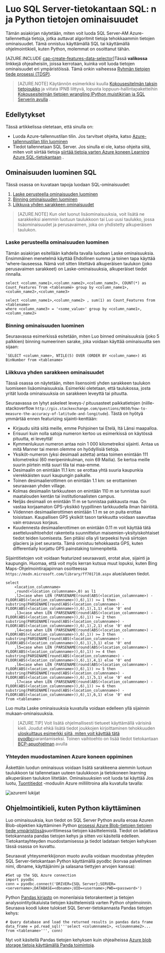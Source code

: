 <properties
    pageTitle="Tietojen ominaisuudet luominen SQL Server-tietokantaan SQL: n ja Python | Microsoft Azure"
    description="SQL Azure tietojen"
    services="machine-learning"
    documentationCenter=""
    authors="bradsev"
    manager="jhubbard"
    editor="" />

<tags
    ms.service="machine-learning"
    ms.workload="data-services"
    ms.tgt_pltfrm="na"
    ms.devlang="na"
    ms.topic="article"
    ms.date="09/19/2016"
    ms.author="bradsev;fashah;garye" />


# <a name="create-features-for-data-in-sql-server-using-sql-and-python"></a>Luo SQL Server-tietokantaan SQL: n ja Python tietojen ominaisuudet


Tämän asiakirjan näytetään, miten voit luoda SQL Server-AM Azure-tallennettuja tietoja, jotka auttavat algoritmit tietoja tehokkaammin tietojen ominaisuudet. Tämä onnistuu käyttämällä SQL tai käyttämällä ohjelmointikieli, kuten Python, molemmat on osoittanut tähän.

[AZURE.INCLUDE [cap-create-features-data-selector](../../includes/cap-create-features-selector.md)]Tässä **valikossa** linkkejä ohjeaiheisiin, joissa kerrotaan, kuinka voit luoda tietojen ominaisuudet eri ympäristöissä. Tämä onkin vaiheessa [Ryhmän tietojen tiede prosessi (TDSP)](https://azure.microsoft.com/documentation/learning-paths/cortana-analytics-process/).

> [AZURE.NOTE] Käytännön esimerkiksi kuulla [Kokousesitelmän taksin tietojoukko](http://www.andresmh.com/nyctaxitrips/) ja viitata IPNB liittyvä, lopusta loppuun-hallintapaketteihin [Kokousesitelmän tietojen wrangling IPython muistikirjan ja SQL Serverin avulla](https://github.com/Azure/Azure-MachineLearning-DataScience/blob/master/Misc/DataScienceProcess/iPythonNotebooks/machine-Learning-data-science-process-sql-walkthrough.ipynb) .


## <a name="prerequisites"></a>Edellytykset
Tässä artikkelissa oletetaan, että sinulla on:

* Luoda Azure-tallennustilan tilin. Jos tarvitset ohjeita, katso [Azure-tallennustilan tilin luominen](../storage/storage-create-storage-account.md#create-a-storage-account)
* Tiedot tallennetaan SQL Server. Jos sinulla ei ole, katso ohjeita siitä, miten voit siirtää tietoja [siirtää tietoja varten Azure koneen Learning Azure SQL-tietokantaan](machine-learning-data-science-move-sql-azure.md) .


## <a name="sql-featuregen"></a>Ominaisuuden luominen SQL

Tässä osassa on kuvataan tapoja luodaan SQL-ominaisuudet:  

1. [Laske perusteella ominaisuuden luominen](#sql-countfeature)
2. [Binning ominaisuuden luominen](#sql-binningfeature)
3. [Liikkuva yhden sarakkeen ominaisuudet](#sql-featurerollout)


> [AZURE.NOTE] Kun olet luonut lisäominaisuuksia, voit lisätä ne sarakkeiksi aiemmin luotuun taulukkoon tai Luo uusi taulukko, jossa lisäominaisuudet ja perusavaimen, joka on yhdistetty alkuperäisen taulukon.

### <a name="sql-countfeature"></a>Laske perusteella ominaisuuden luominen

Tämän asiakirjan esitellään kahdella tavalla luodaan Laske ominaisuuksia. Ensimmäinen menetelmä käyttää Ehdollinen summa ja toinen tapa käyttää 'where-lauseessa. Nämä voit sitten liitettävä alkuperäisen taulukon (joko perusavaimen sarakkeet) on Laske-ominaisuuksia, alkuperäiset tiedot rinnalla.

    select <column_name1>,<column_name2>,<column_name3>, COUNT(*) as Count_Features from <tablename> group by <column_name1>,<column_name2>,<column_name3>

    select <column_name1>,<column_name2> , sum(1) as Count_Features from <tablename>
    where <column_name3> = '<some_value>' group by <column_name1>,<column_name2>

### <a name="sql-binningfeature"></a>Binning ominaisuuden luominen

Seuraavassa esimerkissä esitetään, miten Luo binned ominaisuuksia (joko 5 palkkien) binning numeerinen sarake, joka voidaan käyttää ominaisuutta sen sijaan:

    `SELECT <column_name>, NTILE(5) OVER (ORDER BY <column_name>) AS BinNumber from <tablename>`


### <a name="sql-featurerollout"></a>Liikkuva yhden sarakkeen ominaisuudet

Tässä osassa on näytetään, miten lisensointi yhden sarakkeen taulukon luomiseen lisäominaisuuksia. Esimerkki oletetaan, että taulukossa, josta yrität luoda ominaisuuksia on sarakkeen leveyttä tai pituutta.

Seuraavassa on lyhyt askeleet leveys-/ pituusasteet paikkatietojen (niille-stackoverflow `http://gis.stackexchange.com/questions/8650/how-to-measure-the-accuracy-of-latitude-and-longitude`). Tästä on hyötyä ymmärtää ennen featurizing sijainti-kenttään:

- Kirjaudu siitä siitä meille, emme Pohjoinen tai Etelä, Itä Länsi maapalloa.
- Erisuuri kuin nolla satoja numeron kertoo us esimerkissä on käytössä pituutta, ei leveyttä!
- Kymmenlukuun numeron antaa noin 1 000 kilometreiksi sijainti. Antaa us mitä Manner tai meren olemme on hyödyllisiä tietoja.
- Yksiköt-numeron (yksi desimaali astetta) antaa toimen enintään 111 kilometreiksi (60 meripeninkulman, noin 69 Mailia). Se kertoa meille suurin piirtein mitä suuri tila tai maa-emme.
- Desimaalin on enintään 11.1 km: se erottaa yhtä suuria kaupunkia vierekkäisten suuri kaupungin paikalle.
- Toinen desimaalierottimen on enintään 1.1 km: se erottaminen seuraavaan yhden village.
- Kolmas desimaalin tarkkuuteen on enintään 110 m se tunnistaa suuri maatalouden kentän tai institutionaalisten campus.
- Neljäs desimaali on enintään 11 m se tunnistaa pakkausta maa. On vastaa korjaamaton GPS-yksikkö tyypillinen tarkkuudella ilman häiriöitä.
- Viidennen desimaalierottimen enintään 1.1 m se on puita erottaa toisistaan. Kaupallisen GPS yksiköt tason tarkkuutta voidaan saavuttaa vain eroavuus korjaus.
- Kuudennesta desimaalierottimen on enintään 0.11 m voit käyttää tätä asetteluvaihtoehdot rakenteita suunnittelun maisemien-yksityiskohtaiset tiedot teiden luomisesta. Sen pitäisi olla yli tarpeeksi hyvä siirtojen glaciers ja joet seuranta. Tämä onnistuu tehokkaasta GPS, kuten differentially korjattu GPS painstaking toimenpiteitä.

Sijaintitietojen voit voidaan featurized seuraavasti, erotat alue, sijainti ja kaupungin. Huomaa, että voit myös kerran kutsua muut lopuksi, kuten Bing Maps-Ohjelmointirajapinnan osoitteessa `https://msdn.microsoft.com/library/ff701710.aspx` alue/alueen tiedot.

    select
        <location_columnname>
        ,round(<location_columnname>,0) as l1       
        ,l2=case when LEN (PARSENAME(round(ABS(<location_columnname>) - FLOOR(ABS(<location_columnname>)),6),1)) >= 1 then substring(PARSENAME(round(ABS(<location_columnname>) - FLOOR(ABS(<location_columnname>)),6),1),1,1) else '0' end     
        ,l3=case when LEN (PARSENAME(round(ABS(<location_columnname>) - FLOOR(ABS(<location_columnname>)),6),1)) >= 2 then substring(PARSENAME(round(ABS(<location_columnname>) - FLOOR(ABS(<location_columnname>)),6),1),2,1) else '0' end     
        ,l4=case when LEN (PARSENAME(round(ABS(<location_columnname>) - FLOOR(ABS(<location_columnname>)),6),1)) >= 3 then substring(PARSENAME(round(ABS(<location_columnname>) - FLOOR(ABS(<location_columnname>)),6),1),3,1) else '0' end     
        ,l5=case when LEN (PARSENAME(round(ABS(<location_columnname>) - FLOOR(ABS(<location_columnname>)),6),1)) >= 4 then substring(PARSENAME(round(ABS(<location_columnname>) - FLOOR(ABS(<location_columnname>)),6),1),4,1) else '0' end     
        ,l6=case when LEN (PARSENAME(round(ABS(<location_columnname>) - FLOOR(ABS(<location_columnname>)),6),1)) >= 5 then substring(PARSENAME(round(ABS(<location_columnname>) - FLOOR(ABS(<location_columnname>)),6),1),5,1) else '0' end     
        ,l7=case when LEN (PARSENAME(round(ABS(<location_columnname>) - FLOOR(ABS(<location_columnname>)),6),1)) >= 6 then substring(PARSENAME(round(ABS(<location_columnname>) - FLOOR(ABS(<location_columnname>)),6),1),6,1) else '0' end     
    from <tablename>

Luo muita Laske ominaisuuksia kuvatulla voidaan edelleen yllä sijainnin mukaan-ominaisuuksia.


> [AZURE.TIP] Voit lisätä ohjelmallisesti tietueet käyttämällä värisinä kieli. Joudut ehkä lisätä tiedot joukkojen kirjoittaminen tehokkuuden [uloskuittaus esimerkki siitä, miten voit käyttää tätä pyodbc](https://code.google.com/p/pypyodbc/wiki/A_HelloWorld_sample_to_access_mssql_with_python)parantamiseksi.
Toinen vaihtoehto on lisää tiedot tietokantaan [BCP-apuohjelman](https://msdn.microsoft.com/library/ms162802.aspx) avulla

### <a name="sql-aml"></a>Yhteyden muodostaminen Azure koneen oppiminen

Äskettäin luodun ominaisuus voidaan lisätä sarakkeena aiemmin luotuun taulukkoon tai tallennetaan uuteen taulukkoon ja tietokoneen learning alkuperäisen taulukon liitetään. Ominaisuuksien voit luoda tai käyttää Jos luotu, [Tuontitiedot](https://msdn.microsoft.com/library/azure/4e1b0fe6-aded-4b3f-a36f-39b8862b9004/) -moduulin Azure millilitroina alla kuvatulla tavalla:

![azureml lukijat](./media/machine-learning-data-science-process-sql-server-virtual-machine/reader_db_featurizedinput.png)

## <a name="python"></a>Ohjelmointikieli, kuten Python käyttäminen

Luo ominaisuuksia, kun tiedot on SQL Server Python avulla eroaa Azuren Blob-objektien käyttäminen Python [prosessi Azure Blob-tietojen tietojen tiede ympäristössä](machine-learning-data-science-process-data-blob.md)suorittimessa tietojen käsittelemistä. Tiedot on ladattava tietokannasta pandas tietojen kehys ja sitten voi käsitellä edelleen. Tietokantayhteyden muodostamisessa ja tiedot ladataan tietojen kehyksen tässä osassa on kuvattu.

Seuraavat yhteysmerkkijonon muoto avulla voidaan muodostaa yhteyden SQL Server-tietokantaan Python käyttämällä pyodbc (korvaa palvelimen nimi, dbname, käyttäjänimi ja salasana tiettyjen arvojen kanssa):

    #Set up the SQL Azure connection
    import pyodbc
    conn = pyodbc.connect('DRIVER={SQL Server};SERVER=<servername>;DATABASE=<dbname>;UID=<username>;PWD=<password>')

Python [Pandas kirjasto](http://pandas.pydata.org/) on monenlaisia tietorakenteet ja tietojen analysointityökaluista tietojen käsittelemistä varten Python ohjelmoinnin. Seuraava koodi lukee tulokset SQL Server-tietokannasta Pandas tietojen kehys:

    # Query database and load the returned results in pandas data frame
    data_frame = pd.read_sql('''select <columnname1>, <cloumnname2>... from <tablename>''', conn)

Nyt voit käsitellä Pandas tietojen kehyksen kuin ohjeaiheissa [Azure blob storage tietoja käyttämällä Panda toimintoja](machine-learning-data-science-create-features-blob.md).
